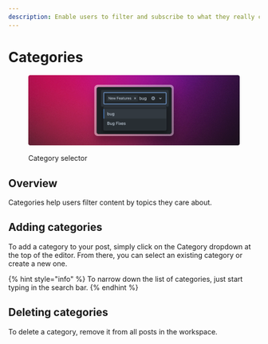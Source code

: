 ```yaml
---
description: Enable users to filter and subscribe to what they really care about
---
```


# Categories

<figure><img src="../../../.gitbook/assets/Category Selector.png" alt=""><figcaption><p>Category selector</p></figcaption></figure>

## Overview

Categories help users filter content by topics they care about.&#x20;

## Adding categories

To add a category to your post, simply click on the Category dropdown at the top of the editor. From there, you can select an existing category or create a new one.&#x20;

{% hint style="info" %}
To narrow down the list of categories, just start typing in the search bar.
{% endhint %}

## Deleting categories

To delete a category, remove it from all posts in the workspace.&#x20;
